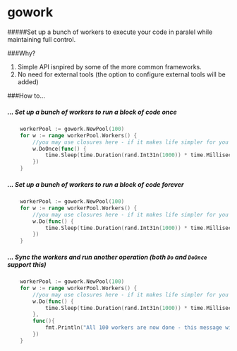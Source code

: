 # gowork

#####Set up a bunch of workers to execute your code in paralel while maintaining full control.

###Why?
1. Simple API isnpired by some of the more common frameworks.
1. No need for external tools (the option to configure external tools will be added)

###How to...

##### ... Set up a bunch of workers to run a block of code once
```go
	workerPool := gowork.NewPool(100)
	for w := range workerPool.Workers() {
		//you may use closures here - if it makes life simpler for you
		w.DoOnce(func() {
			time.Sleep(time.Duration(rand.Int31n(1000)) * time.Millisecond)
		})
	}
```

##### ... Set up a bunch of workers to run a block of code forever

```go
	workerPool := gowork.NewPool(100)
	for w := range workerPool.Workers() {
		//you may use closures here - if it makes life simpler for you
		w.Do(func() {
			time.Sleep(time.Duration(rand.Int31n(1000)) * time.Millisecond)
		})
	}
```


##### ... Sync the workers and run another operation (both `Do` and `DoOnce` support this)

```go
	workerPool := gowork.NewPool(100)
	for w := range workerPool.Workers() {
		//you may use closures here - if it makes life simpler for you
		w.Do(func() {
			time.Sleep(time.Duration(rand.Int31n(1000)) * time.Millisecond)
		},
		func(){
			fmt.Println("All 100 workers are now done - this message will be printed once")
		})
	}		
```

